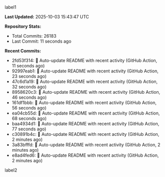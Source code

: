 
label1 
<!-- ACTIVITY_START -->
**Last Updated:** 2025-10-03 15:43:47 UTC

**Repository Stats:**
- Total Commits: 26183
- Last Commit: 11 seconds ago

**Recent Commits:**
- 2fd53f314: 🤖 Auto-update README with recent activity (GitHub Action, 11 seconds ago)
- 92997eab1: 🤖 Auto-update README with recent activity (GitHub Action, 23 seconds ago)
- 47c6d1a19: 🤖 Auto-update README with recent activity (GitHub Action, 32 seconds ago)
- 8958620c3: 🤖 Auto-update README with recent activity (GitHub Action, 46 seconds ago)
- 161df1bbb: 🤖 Auto-update README with recent activity (GitHub Action, 56 seconds ago)
- ea04cb55d: 🤖 Auto-update README with recent activity (GitHub Action, 68 seconds ago)
- baa4934d1: 🤖 Auto-update README with recent activity (GitHub Action, 77 seconds ago)
- c30891b4c: 🤖 Auto-update README with recent activity (GitHub Action, 2 minutes ago)
- 3a83bfffd: 🤖 Auto-update README with recent activity (GitHub Action, 2 minutes ago)
- e8ad4fed6: 🤖 Auto-update README with recent activity (GitHub Action, 2 minutes ago)
<!-- ACTIVITY_END -->

label2
